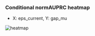 ### Conditional normAUPRC heatmap

- X: eps_current, Y: gap_mu

![heatmap](/home/elicer/project_0814_2/results/20250818-044339/holdout/conditional_heatmap_eps_current_vs_gap_mu.png)
